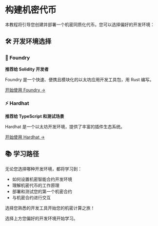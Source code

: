 # 构建机密代币

本教程将引导您创建并部署一个机密同质化代币。您可以选择偏好的开发环境：

## 🛠️ 开发环境选择

### 🔨 Foundry
**推荐给 Solidity 开发者**

Foundry 是一个快速、便携且模块化的以太坊应用开发工具包，用 Rust 编写。

[开始使用 Foundry →](./Foundry-guide/setup)

### ⚡ Hardhat
**推荐给 TypeScript 和测试场景**

Hardhat 是一个以太坊开发环境，提供了丰富的插件生态系统。

[开始使用 Hardhat →](./hardhat-guide/set-up-environment-for-hardhat)

## 📚 学习路径

无论您选择哪种开发环境，都将学习到：

- 如何设置机密智能合约开发环境
- 理解机密代币的工作原理
- 部署和测试您的第一个机密合约
- 与机密合约进行交互

选择您熟悉的开发工具开始您的机密计算之旅！


选择上方您偏好的开发环境开始学习。